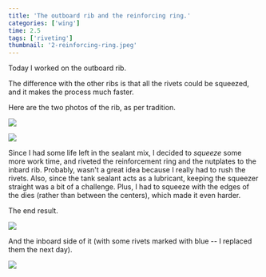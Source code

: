 ```yaml
---
title: 'The outboard rib and the reinforcing ring.'
categories: ['wing']
time: 2.5
tags: ['riveting']
thumbnail: '2-reinforcing-ring.jpeg'
---
```


Today I worked on the outboard rib.

<!-- more -->

The difference with the other ribs is that all the rivets could be squeezed, and it makes the process much faster.

Here are the two photos of the rib, as per tradition.

![](./0-outboard-rib.jpeg)

![](./1-inside-view.jpeg)

Since I had some life left in the sealant mix, I decided to _squeeze_ some more work time, and riveted the reinforcement ring and the nutplates to the inbard rib. Probably, wasn't a great idea because I really had to rush the rivets. Also, since the tank sealant acts as a lubricant, keeping the squeezer straight was a bit of a challenge. Plus, I had to squeeze with the edges of the dies (rather than between the centers), which made it even harder.

The end result.

![](./2-reinforcing-ring.jpeg)

And the inboard side of it (with some rivets marked with blue -- I replaced them the next day).

![](./3-exterior-side.jpeg)
